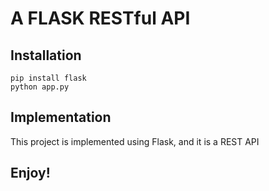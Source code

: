 # A FLASK RESTful API

## Installation

```
pip install flask
python app.py
```
## Implementation

This project is implemented using Flask, and it is a REST API


## Enjoy!
